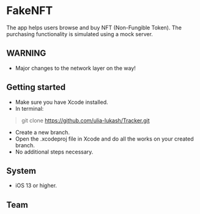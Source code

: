 # FakeNFT

The app helps users browse and buy NFT (Non-Fungible Token). The purchasing functionality is simulated using a mock server.

## **WARNING**

- Major changes to the network layer on the way!

## **Getting started**

- Make sure you have Xcode installed.
- In terminal:
> git clone https://github.com/ulia-lukash/Tracker.git
- Create a new branch.
- Open the .xcodeproj file in Xcode and do all the works on your created branch.
- No additional steps necessary.
  
## **System**

- iOS 13 or higher.

## **Team**
